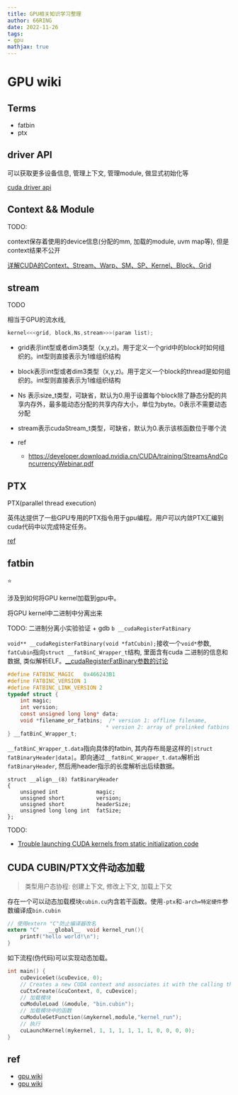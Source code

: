 ```yaml
---
title: GPU相关知识学习整理
author: 66RING
date: 2022-11-26
tags: 
- gpu
mathjax: true
---
```


# GPU wiki

## Terms

- fatbin
- ptx

## driver API

可以获取更多设备信息, 管理上下文, 管理module, 做显式初始化等

[cuda driver api](https://docs.nvidia.com/cuda/cuda-driver-api/index.html)


## Context && Module

TODO:

context保存着使用的device信息(分配的mm, 加载的module, uvm map等), 但是context结果不公开

[详解CUDA的Context、Stream、Warp、SM、SP、Kernel、Block、Grid](https://zhuanlan.zhihu.com/p/266633373)


## stream

TODO

相当于GPU的流水线, 

```c
kernel<<<grid, block,Ns,stream>>>(param list);
```

- grid表示int型或者dim3类型（x,y,z)。用于定义一个grid中的block时如何组织的。int型则直接表示为1维组织结构
- block表示int型或者dim3类型（x,y,z)。用于定义一个block的thread是如何组织的。int型则直接表示为1维组织结构
- Ns 表示size_t类型，可缺省，默认为0.用于设置每个block除了静态分配的共享内存外，最多能动态分配的共享内存大小，单位为byte。0表示不需要动态分配
- stream表示cudaStream_t类型，可缺省，默认为0.表示该核函数位于哪个流


- ref
    * https://developer.download.nvidia.cn/CUDA/training/StreamsAndConcurrencyWebinar.pdf

## PTX

PTX(parallel thread execution)

英伟达提供了一些GPU专用的PTX指令用于gpu编程。用户可以内敛PTX汇编到cuda代码中以完成特定任务。

[ref](https://docs.nvidia.com/cuda/inline-ptx-assembly/index.html#abstract)


## fatbin

⭐

涉及到如何将GPU kernel加载到gpu中。

将GPU kernel中二进制中分离出来

TODO: 二进制分离小实验验证 + gdb `b __cudaRegisterFatBinary`

`void** __cudaRegisterFatBinary(void *fatCubin);`接收一个`void*`参数, `fatCubin`指向`struct __fatBinC_Wrapper_t`结构, 里面含有cuda 二进制的信息和数据, 类似解析ELF。[__cudaRegisterFatBinary参数的讨论](https://stackoverflow.com/questions/6392407/what-are-the-parameters-for-cudaregisterfatbinary-and-cudaregisterfunction-f/39453201)

```c
#define FATBINC_MAGIC   0x466243B1
#define FATBINC_VERSION 1
#define FATBINC_LINK_VERSION 2
typedef struct {
	int magic;
	int version;
	const unsigned long long* data;
	void *filename_or_fatbins;  /* version 1: offline filename,
                               * version 2: array of prelinked fatbins */
} __fatBinC_Wrapper_t;
```

`__fatBinC_Wrapper_t.data`指向具体的fatbin, 其内存布局是这样的`|struct fatBinaryHeader|data|`。即向通过`__fatBinC_Wrapper_t.data`解析出`fatBinaryHeader`, 然后用header指示的长度解析出后续数据。

```
struct __align__(8) fatBinaryHeader
{
	unsigned int 			magic;
	unsigned short         	version;
	unsigned short         	headerSize;
	unsigned long long int 	fatSize;
};
```

TODO:

- [Trouble launching CUDA kernels from static initialization code](https://stackoverflow.com/questions/24869167/trouble-launching-cuda-kernels-from-static-initialization-code/24883665#24883665)


## CUDA CUBIN/PTX文件动态加载

> 类型用户态协程: 创建上下文, 修改上下文, 加载上下文

存在一个可以动态加载模块`cubin.cu`内含若干函数。使用`-ptx`和`-arch=特定硬件`参数编译成`bin.cubin`

```c
// 使用extern "C"防止编译器改名
extern "C"   __global__  void kernel_run(){
    printf("hello world!\n");
}
```

如下流程(伪代码)可以实现动态加载。

```c
int main() {
    cuDeviceGet(&cuDevice, 0);
    // Creates a new CUDA context and associates it with the calling thread.
    cuCtxCreate(&cuContext, 0, cuDevice);
    // 加载模块
    cuModuleLoad (&module, "bin.cubin");
    // 加载模块中的函数
    cuModuleGetFunction(&mykernel,module,"kernel_run");
    // 执行
    cuLaunchKernel(mykernel, 1, 1, 1, 1, 1, 1, 0, 0, 0, 0);
}
```


## ref

- [gpu wiki](https://juniorprincewang.github.io/2019/07/31/cuda-wiki/#more)
- [gpu wiki](https://github.com/yszheda/wiki/wiki/CUDA)

